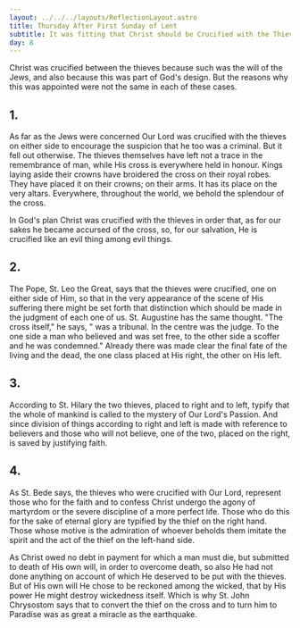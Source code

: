 ```yaml
---
layout: ../../../layouts/ReflectionLayout.astro
title: Thursday After First Sunday of Lent
subtitle: It was fitting that Christ should be Crucified with the Thieves
day: 8
---
```


Christ was crucified between the thieves because such was the will of the Jews, and also because this was part of God's design. But the reasons why this was appointed were not the same in each of these cases.

## 1.

As far as the Jews were concerned Our Lord was crucified with the thieves on either side to encourage the suspicion that he too was a criminal. But it fell out otherwise. The thieves themselves have left not a trace in the remembrance of man, while His cross is everywhere held in honour. Kings laying aside their crowns have broidered the cross on their royal robes. They have placed it on their crowns; on their arms. It has its place on the very altars. Everywhere, throughout the world, we behold the splendour of the cross.

In God's plan Christ was crucified with the thieves in order that, as for our sakes he became accursed of the cross, so, for our salvation, He is crucified like an evil thing among evil things.

## 2.

The Pope, St. Leo the Great, says that the thieves were crucified, one on either side of Him, so that in the very appearance of the scene of His suffering there might be set forth that distinction which should be made in the judgment of each one of us. St. Augustine has the same thought. "The cross itself," he says, " was a tribunal. In the centre was the judge. To the one side a man who believed and was set free, to the other side a scoffer and he was condemned." Already there was made clear the final fate of the living and the dead, the one class placed at His right, the other on His left.

## 3.

According to St. Hilary the two thieves, placed to right and to left, typify that the whole of mankind is called to the mystery of Our Lord's Passion. And since division of things according to right and left is made with reference to believers and those who will not believe, one of the two, placed on the right, is saved by justifying faith.

## 4.

As St. Bede says, the thieves who were crucified with Our Lord, represent those who for the faith and to confess Christ undergo the agony of martyrdom or the severe discipline of a more perfect life. Those who do this for the sake of eternal glory are typified by the thief on the right hand. Those whose motive is the admiration of whoever beholds them imitate the spirit and the act of the thief on the left-hand side.

As Christ owed no debt in payment for which a man must die, but submitted to death of His own will, in order to overcome death, so also He had not done anything on account of which He deserved to be put with the thieves. But of His own will He chose to be reckoned among the wicked, that by His power He might destroy wickedness itself. Which is why St. John Chrysostom says that to convert the thief on the cross and to turn him to Paradise was as great a miracle as the earthquake.
